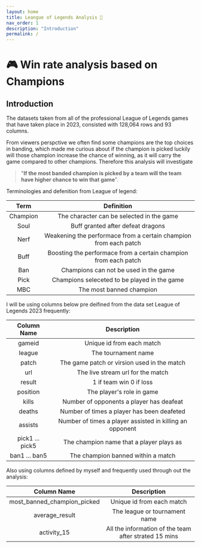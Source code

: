 ```yaml
---
layout: home
title: Leangue of Legends Analysis 🧐
nav_order: 1
description: "Introduction"
permalink: /
---
```


# 🎮 Win rate analysis based on Champions


## Introduction
The datasets taken from all of the professional League of Legends games that have taken place in 2023, consisted with 128,064 rows and 93 columns.

From viewers perspctive we often find some champions are the top choices in banding, which made me curious about if the champion is picked luckily will those champion increase the chance of winning, as it will carry the game compared to other champions. Therefore this analysis will investigate
> "**If the most banded champion is picked by a team will the team have higher chance to win that game**". 

Terminologies and defenition from League of legend:

| Term | Definition |
|:-----------:|:-----------:|
| Champion | The character can be selected in the game|
| Soul | Buff granted after defeat dragons |
| Nerf | Weakening the performace from a certain champion from each patch  |
| Buff | Boosting the performace from a certain champion from each patch |
| Ban | Champions can not be used in the game |
| Pick | Champions seleceted to be played in the game |
| MBC | The most banned champion |

I will be using columns below pre deifined from the data set League of Legends 2023 frequently:

| Column Name | Description |
|:-----------:|:-----------:|
| gameid | Unique id from each match |
| league | The tournament name |
| patch | The game patch or virsion used in the match |
| url | The live stream url for the match |
| result | 1 if team win 0 if loss |
| position | The player's role in game |
| kills | Number of opponents a player has deafeat |
| deaths | Number of times a player has been deafeted |
| assists | Number of times a player assisted in killing an opponent |
| pick1 ... pick5 | The champion name that a player plays as |
| ban1 ... ban5| The champion banned within a match|

Also using columns defined by myself and frequently used through out the analysis:

| Column Name | Description |
|:-----------:|:-----------:|
| most_banned_champion_picked | Unique id from each match |
| average_result | The league or tournament name |
| activity_15 | All the information of the team after strated 15 mins|







